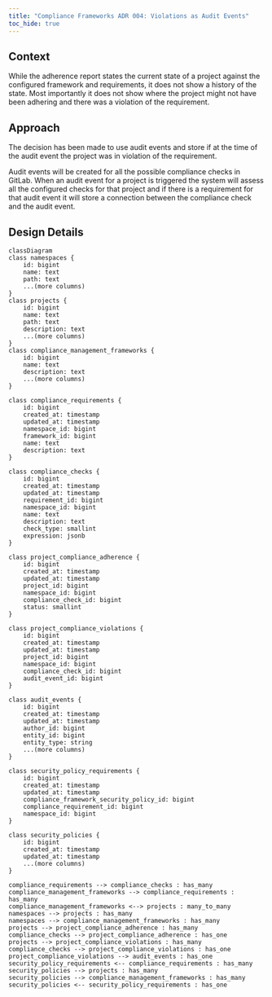 ```yaml
---
title: "Compliance Frameworks ADR 004: Violations as Audit Events"
toc_hide: true
---
```


## Context

While the adherence report states the current state of a project against the configured framework and requirements,
it does not show a history of the state. Most importantly it does not show where the project might not have been adhering
and there was a violation of the requirement.

## Approach

The decision has been made to use audit events and store if at the time of the audit event the project was in violation
of the requirement.

Audit events will be created for all the possible compliance checks in GitLab. When an audit event for a project is 
triggered the system will assess all the configured checks for that project and if there is a requirement for that 
audit event it will store a connection between the compliance check and the audit event. 

## Design Details

```mermaid
classDiagram
class namespaces {
    id: bigint
    name: text
    path: text
    ...(more columns)
}
class projects {
    id: bigint
    name: text
    path: text
    description: text
    ...(more columns)
}
class compliance_management_frameworks {
    id: bigint
    name: text
    description: text
    ...(more columns)
}

class compliance_requirements {
    id: bigint
    created_at: timestamp
    updated_at: timestamp
    namespace_id: bigint
    framework_id: bigint
    name: text
    description: text
}

class compliance_checks {
    id: bigint
    created_at: timestamp
    updated_at: timestamp
    requirement_id: bigint
    namespace_id: bigint
    name: text
    description: text
    check_type: smallint
    expression: jsonb
}

class project_compliance_adherence {
    id: bigint
    created_at: timestamp
    updated_at: timestamp
    project_id: bigint
    namespace_id: bigint
    compliance_check_id: bigint
    status: smallint
}

class project_compliance_violations {
    id: bigint
    created_at: timestamp
    updated_at: timestamp
    project_id: bigint
    namespace_id: bigint
    compliance_check_id: bigint
    audit_event_id: bigint
}

class audit_events {
    id: bigint
    created_at: timestamp
    updated_at: timestamp
    author_id: bigint
    entity_id: bigint
    entity_type: string
    ...(more columns)
}

class security_policy_requirements {
    id: bigint
    created_at: timestamp
    updated_at: timestamp
    compliance_framework_security_policy_id: bigint
    compliance_requirement_id: bigint
    namespace_id: bigint
}

class security_policies {
    id: bigint
    created_at: timestamp
    updated_at: timestamp
    ...(more columns)
}

compliance_requirements --> compliance_checks : has_many
compliance_management_frameworks --> compliance_requirements : has_many
compliance_management_frameworks <--> projects : many_to_many
namespaces --> projects : has_many
namespaces --> compliance_management_frameworks : has_many
projects --> project_compliance_adherence : has_many
compliance_checks --> project_compliance_adherence : has_one
projects --> project_compliance_violations : has_many
compliance_checks --> project_compliance_violations : has_one
project_compliance_violations --> audit_events : has_one
security_policy_requirements <-- compliance_requirements : has_many
security_policies --> projects : has_many
security_policies --> compliance_management_frameworks : has_many
security_policies <-- security_policy_requirements : has_one
```
